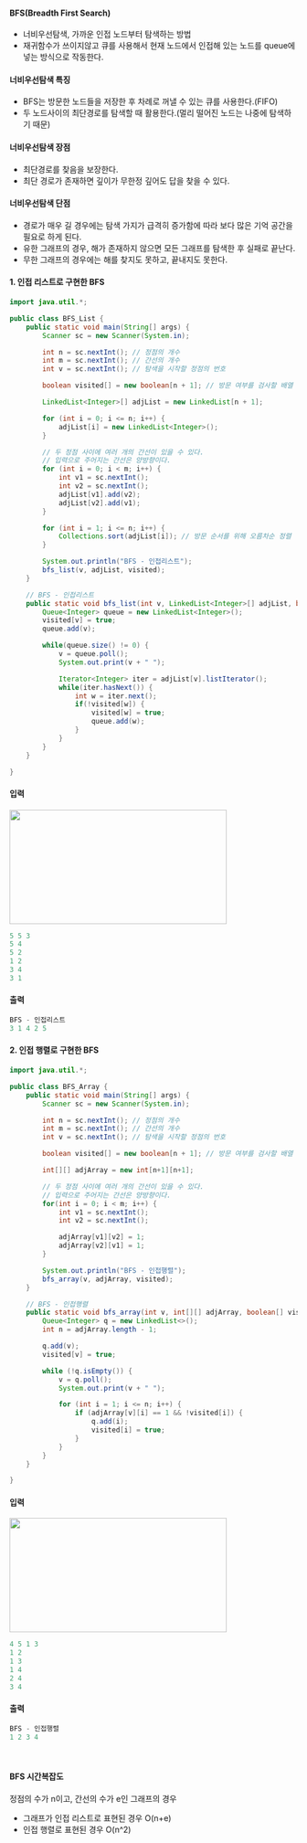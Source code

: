 #### BFS(Breadth First Search)

- 너비우선탐색, 가까운 인접 노드부터 탐색하는 방법
- 재귀함수가 쓰이지않고 큐를 사용해서 현재 노드에서 인접해 있는 노드를 queue에 넣는 방식으로 작동한다.<br>

#### 너비우선탐색 특징

- BFS는 방문한 노드들을 저장한 후 차례로 꺼낼 수 있는 큐를 사용한다.(FIFO)
- 두 노드사이의 최단경로를 탐색할 때 활용한다.(멀리 떨어진 노드는 나중에 탐색하기 때문)<br>

#### 너비우선탐색 장점

- 최단경로를 찾음을 보장한다.
- 최단 경로가 존재하면 깊이가 무한정 깊어도 답을 찾을 수 있다.<br>

#### 너비우선탐색 단점

- 경로가 매우 길 경우에는 탐색 가지가 급격히 증가함에 따라 보다 많은 기억 공간을 필요로 하게 된다.
- 유한 그래프의 경우, 해가 존재하지 않으면 모든 그래프를 탐색한 후 실패로 끝난다.
- 무한 그래프의 경우에는 해를 찾지도 못하고, 끝내지도 못한다.<br>

#### 1. 인접 리스트로 구현한 BFS

```java
import java.util.*;

public class BFS_List {
	public static void main(String[] args) {
		Scanner sc = new Scanner(System.in);

		int n = sc.nextInt(); // 정점의 개수
		int m = sc.nextInt(); // 간선의 개수
		int v = sc.nextInt(); // 탐색을 시작할 정점의 번호

		boolean visited[] = new boolean[n + 1]; // 방문 여부를 검사할 배열

		LinkedList<Integer>[] adjList = new LinkedList[n + 1];

		for (int i = 0; i <= n; i++) {
			adjList[i] = new LinkedList<Integer>();
		}

		// 두 정점 사이에 여러 개의 간선이 있을 수 있다.
		// 입력으로 주어지는 간선은 양방향이다.
		for (int i = 0; i < m; i++) {
			int v1 = sc.nextInt();
			int v2 = sc.nextInt();
			adjList[v1].add(v2);
			adjList[v2].add(v1);
		}

		for (int i = 1; i <= n; i++) {
			Collections.sort(adjList[i]); // 방문 순서를 위해 오름차순 정렬
		}

		System.out.println("BFS - 인접리스트");
		bfs_list(v, adjList, visited);
	}

	// BFS - 인접리스트
	public static void bfs_list(int v, LinkedList<Integer>[] adjList, boolean[] visited) {
		Queue<Integer> queue = new LinkedList<Integer>();
		visited[v] = true;
		queue.add(v);

		while(queue.size() != 0) {
			v = queue.poll();
			System.out.print(v + " ");

			Iterator<Integer> iter = adjList[v].listIterator();
			while(iter.hasNext()) {
				int w = iter.next();
				if(!visited[w]) {
					visited[w] = true;
					queue.add(w);
				}
			}
		}
	}

}
```

#### 입력

<img src="https://user-images.githubusercontent.com/103403612/194749803-0690dbea-509b-40f6-b26a-7919947d22a5.png" width="380px" height="200px">

```java
5 5 3
5 4
5 2
1 2
3 4
3 1
```

#### 출력

```java
BFS - 인접리스트
3 1 4 2 5
```

#### 2. 인접 행렬로 구현한 BFS

```java
import java.util.*;

public class BFS_Array {
	public static void main(String[] args) {
		Scanner sc = new Scanner(System.in);

		int n = sc.nextInt(); // 정점의 개수
		int m = sc.nextInt(); // 간선의 개수
		int v = sc.nextInt(); // 탐색을 시작할 정점의 번호

		boolean visited[] = new boolean[n + 1]; // 방문 여부를 검사할 배열

		int[][] adjArray = new int[n+1][n+1];

		// 두 정점 사이에 여러 개의 간선이 있을 수 있다.
		// 입력으로 주어지는 간선은 양방향이다.
		for(int i = 0; i < m; i++) {
			int v1 = sc.nextInt();
			int v2 = sc.nextInt();

			adjArray[v1][v2] = 1;
			adjArray[v2][v1] = 1;
		}

		System.out.println("BFS - 인접행렬");
		bfs_array(v, adjArray, visited);
	}

	// BFS - 인접행렬
	public static void bfs_array(int v, int[][] adjArray, boolean[] visited) {
		Queue<Integer> q = new LinkedList<>();
		int n = adjArray.length - 1;

		q.add(v);
		visited[v] = true;

		while (!q.isEmpty()) {
			v = q.poll();
			System.out.print(v + " ");

			for (int i = 1; i <= n; i++) {
				if (adjArray[v][i] == 1 && !visited[i]) {
					q.add(i);
					visited[i] = true;
				}
			}
		}
	}

}
```

#### 입력

<img src="https://user-images.githubusercontent.com/103403612/194749842-9302c67a-4ce7-4158-b388-179e58986c83.png" width="380px" height="200px">

```java
4 5 1 3
1 2
1 3
1 4
2 4
3 4
```

#### 출력

```java
BFS - 인접행렬
1 2 3 4
```

<br>

#### BFS 시간복잡도

정점의 수가 n이고, 간선의 수가 e인 그래프의 경우

- 그래프가 인접 리스트로 표현된 경우 O(n+e)
- 인접 행렬로 표현된 경우 O(n^2)
